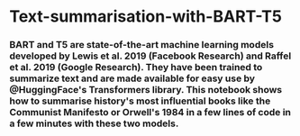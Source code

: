 # Text-summarisation-with-BART-T5
<h3>BART and T5 are state-of-the-art machine learning models developed by Lewis et al. 2019 (Facebook Research) and Raffel et al. 2019 (Google Research). They have been trained to summarize text and are made available for easy use by @HuggingFace's Transformers library. This notebook shows how to summarise history's most influential books like the Communist Manifesto or Orwell's 1984 in a few lines of code in a few minutes with these two models.</h3>
